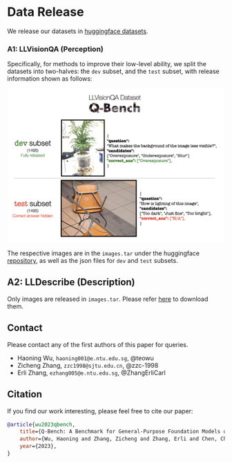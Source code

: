 # Data Release

We release our datasets in [huggingface datasets](https://huggingface.co/datasets/). 


### A1: LLVisionQA (Perception)

Specifically, for methods to improve their low-level ability, we split the datasets into two-halves: the `dev` subset, and the `test` subset, with release information shown as follows:

![](llvisionqa_release.png)

The respective images are in the `images.tar` under the huggingface [repository](https://huggingface.co/datasets/nanyangtu/LLVisionQA-QBench), as well as the json files for `dev` and `test` subsets.


## A2: LLDescribe (Description)

Only images are released in `images.tar`. Please refer [here](https://huggingface.co/datasets/nanyangtu/LLDescribe-QBench) to download them.


## Contact

Please contact any of the first authors of this paper for queries.

- Haoning Wu, `haoning001@e.ntu.edu.sg`, @teowu
- Zicheng Zhang, `zzc1998@sjtu.edu.cn`, @zzc-1998
- Erli Zhang, `ezhang005@e.ntu.edu.sg`, @ZhangErliCarl

## Citation

If you find our work interesting, please feel free to cite our paper:

```bibtex
@article{wu2023qbench,
    title={Q-Bench: A Benchmark for General-Purpose Foundation Models on Low-level Vision},
    author={Wu, Haoning and Zhang, Zicheng and Zhang, Erli and Chen, Chaofeng and Liao, Liang and Wang, Annan and Li, Chunyi and Sun, Wenxiu and Yan, Qiong and Zhai, Guangtao and Lin, Weisi},
    year={2023},
}
```
